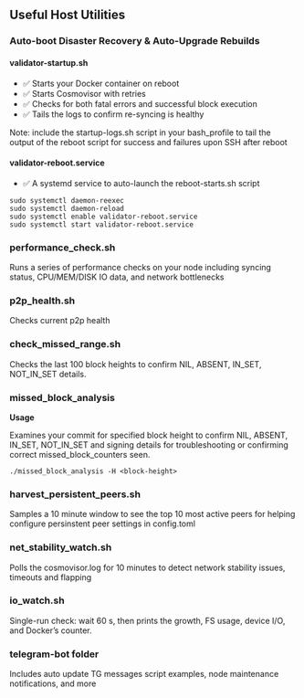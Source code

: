 ## Useful Host Utilities

### Auto-boot Disaster Recovery & Auto-Upgrade Rebuilds

#### validator-startup.sh
* ✅ Starts your Docker container on reboot
* ✅ Starts Cosmovisor with retries
* ✅ Checks for both fatal errors and successful block execution
* ✅ Tails the logs to confirm re-syncing is healthy 

Note: include the startup-logs.sh script in your bash_profile to tail the output of the reboot script for success and failures upon SSH after reboot

#### validator-reboot.service
* ✅ A systemd service to auto-launch the reboot-starts.sh script

```
sudo systemctl daemon-reexec
sudo systemctl daemon-reload
sudo systemctl enable validator-reboot.service
sudo systemctl start validator-reboot.service
``` 

### performance_check.sh

Runs a series of performance checks on your node including syncing status, CPU/MEM/DISK IO data, and network bottlenecks

### p2p_health.sh

Checks current p2p health

### check_missed_range.sh

Checks the last 100 block heights to confirm NIL, ABSENT, IN_SET, NOT_IN_SET details.

### missed_block_analysis

**Usage**

Examines your commit for specified block height to confirm NIL, ABSENT, IN_SET, NOT_IN_SET and signing details for troubleshooting or confirming correct missed_block_counters seen. 

```
./missed_block_analysis -H <block-height>
```

### harvest_persistent_peers.sh

Samples a 10 minute window to see the top 10 most active peers for helping configure persinstent peer settings in config.toml

### net_stability_watch.sh

Polls the cosmovisor.log for 10 minutes to detect network stability issues, timeouts and flapping

### io_watch.sh

Single-run check: wait 60 s, then prints the growth, FS usage, device I/O, and Docker’s counter.

### telegram-bot folder

Includes auto update TG messages script examples, node maintenance notifications, and more

